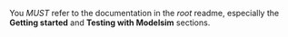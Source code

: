 You _MUST_ refer to the documentation in the _root_ readme, especially the **Getting started** and **Testing with Modelsim** sections.
